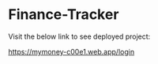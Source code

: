 # Finance-Tracker

Visit the below link to see deployed project:

https://mymoney-c00e1.web.app/login
